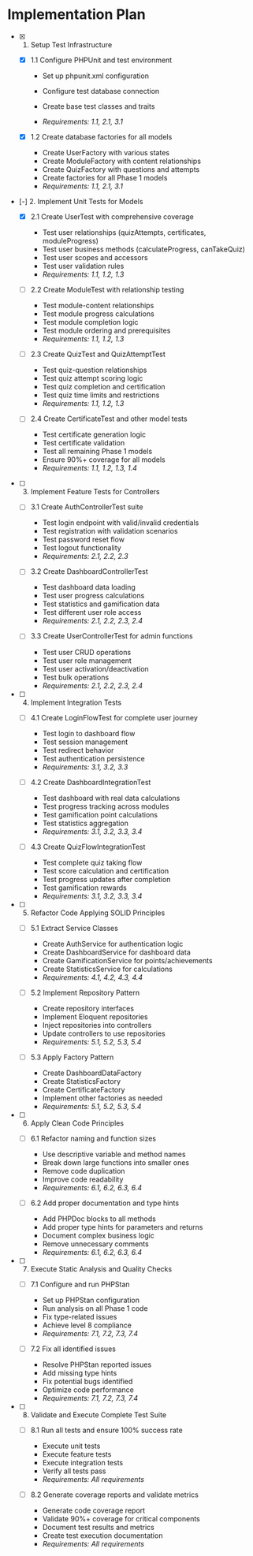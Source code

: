 # Implementation Plan

- [x] 1. Setup Test Infrastructure




  - [x] 1.1 Configure PHPUnit and test environment


    - Set up phpunit.xml configuration
    - Configure test database connection
    - Create base test classes and traits

    - _Requirements: 1.1, 2.1, 3.1_
  
  - [x] 1.2 Create database factories for all models



    - Create UserFactory with various states
    - Create ModuleFactory with content relationships
    - Create QuizFactory with questions and attempts
    - Create factories for all Phase 1 models
    - _Requirements: 1.1, 2.1, 3.1_

- [-] 2. Implement Unit Tests for Models

  - [x] 2.1 Create UserTest with comprehensive coverage



    - Test user relationships (quizAttempts, certificates, moduleProgress)
    - Test user business methods (calculateProgress, canTakeQuiz)
    - Test user scopes and accessors
    - Test user validation rules
    - _Requirements: 1.1, 1.2, 1.3_
  
  - [ ] 2.2 Create ModuleTest with relationship testing
    - Test module-content relationships
    - Test module progress calculations
    - Test module completion logic
    - Test module ordering and prerequisites
    - _Requirements: 1.1, 1.2, 1.3_
  
  - [ ] 2.3 Create QuizTest and QuizAttemptTest
    - Test quiz-question relationships
    - Test quiz attempt scoring logic
    - Test quiz completion and certification
    - Test quiz time limits and restrictions
    - _Requirements: 1.1, 1.2, 1.3_
  
  - [ ] 2.4 Create CertificateTest and other model tests
    - Test certificate generation logic
    - Test certificate validation
    - Test all remaining Phase 1 models
    - Ensure 90%+ coverage for all models
    - _Requirements: 1.1, 1.2, 1.3, 1.4_

- [ ] 3. Implement Feature Tests for Controllers
  - [ ] 3.1 Create AuthControllerTest suite
    - Test login endpoint with valid/invalid credentials
    - Test registration with validation scenarios
    - Test password reset flow
    - Test logout functionality
    - _Requirements: 2.1, 2.2, 2.3_
  
  - [ ] 3.2 Create DashboardControllerTest
    - Test dashboard data loading
    - Test user progress calculations
    - Test statistics and gamification data
    - Test different user role access
    - _Requirements: 2.1, 2.2, 2.3, 2.4_
  
  - [ ] 3.3 Create UserControllerTest for admin functions
    - Test user CRUD operations
    - Test user role management
    - Test user activation/deactivation
    - Test bulk operations
    - _Requirements: 2.1, 2.2, 2.3, 2.4_

- [ ] 4. Implement Integration Tests
  - [ ] 4.1 Create LoginFlowTest for complete user journey
    - Test login to dashboard flow
    - Test session management
    - Test redirect behavior
    - Test authentication persistence
    - _Requirements: 3.1, 3.2, 3.3_
  
  - [ ] 4.2 Create DashboardIntegrationTest
    - Test dashboard with real data calculations
    - Test progress tracking across modules
    - Test gamification point calculations
    - Test statistics aggregation
    - _Requirements: 3.1, 3.2, 3.3, 3.4_
  
  - [ ] 4.3 Create QuizFlowIntegrationTest
    - Test complete quiz taking flow
    - Test score calculation and certification
    - Test progress updates after completion
    - Test gamification rewards
    - _Requirements: 3.1, 3.2, 3.3, 3.4_

- [ ] 5. Refactor Code Applying SOLID Principles
  - [ ] 5.1 Extract Service Classes
    - Create AuthService for authentication logic
    - Create DashboardService for dashboard data
    - Create GamificationService for points/achievements
    - Create StatisticsService for calculations
    - _Requirements: 4.1, 4.2, 4.3, 4.4_
  
  - [ ] 5.2 Implement Repository Pattern
    - Create repository interfaces
    - Implement Eloquent repositories
    - Inject repositories into controllers
    - Update controllers to use repositories
    - _Requirements: 5.1, 5.2, 5.3, 5.4_
  
  - [ ] 5.3 Apply Factory Pattern
    - Create DashboardDataFactory
    - Create StatisticsFactory
    - Create CertificateFactory
    - Implement other factories as needed
    - _Requirements: 5.1, 5.2, 5.3, 5.4_

- [ ] 6. Apply Clean Code Principles
  - [ ] 6.1 Refactor naming and function sizes
    - Use descriptive variable and method names
    - Break down large functions into smaller ones
    - Remove code duplication
    - Improve code readability
    - _Requirements: 6.1, 6.2, 6.3, 6.4_
  
  - [ ] 6.2 Add proper documentation and type hints
    - Add PHPDoc blocks to all methods
    - Add proper type hints for parameters and returns
    - Document complex business logic
    - Remove unnecessary comments
    - _Requirements: 6.1, 6.2, 6.3, 6.4_

- [ ] 7. Execute Static Analysis and Quality Checks
  - [ ] 7.1 Configure and run PHPStan
    - Set up PHPStan configuration
    - Run analysis on all Phase 1 code
    - Fix type-related issues
    - Achieve level 8 compliance
    - _Requirements: 7.1, 7.2, 7.3, 7.4_
  
  - [ ] 7.2 Fix all identified issues
    - Resolve PHPStan reported issues
    - Add missing type hints
    - Fix potential bugs identified
    - Optimize code performance
    - _Requirements: 7.1, 7.2, 7.3, 7.4_

- [ ] 8. Validate and Execute Complete Test Suite
  - [ ] 8.1 Run all tests and ensure 100% success rate
    - Execute unit tests
    - Execute feature tests
    - Execute integration tests
    - Verify all tests pass
    - _Requirements: All requirements_
  
  - [ ] 8.2 Generate coverage reports and validate metrics
    - Generate code coverage report
    - Validate 90%+ coverage for critical components
    - Document test results and metrics
    - Create test execution documentation
    - _Requirements: All requirements_